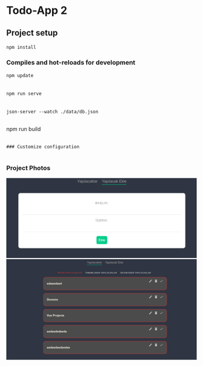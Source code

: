 # Todo-App 2

## Project setup

```
npm install
```

### Compiles and hot-reloads for development

```
npm update


npm run serve


json-server --watch ./data/db.json


```
npm run build
```

### Customize configuration


```

### Project Photos
![](./vue2ss.png)
![](./vuess.png)



